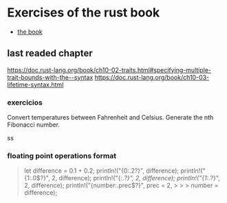# Exercises of the rust book
- [the book](https://doc.rust-lang.org/book/)


## last readed chapter
https://doc.rust-lang.org/book/ch10-02-traits.html#specifying-multiple-trait-bounds-with-the--syntax
https://doc.rust-lang.org/book/ch10-03-lifetime-syntax.html
### exercicios
Convert temperatures between Fahrenheit and Celsius.
Generate the nth Fibonacci number.

ss
### floating point operations format
> let difference = 0.1 + 0.2;
> println!("{0:.2?}", difference);
> println!("{1:.0$?}", 2, difference);
> println!("{:.*?}", 2, difference);
> println!("{1:.*?}", 2, difference);
> println!("{number:.prec$?}", prec = 2, > > > number = difference);
